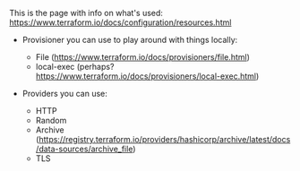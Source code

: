 
This is the page with info on what's used: https://www.terraform.io/docs/configuration/resources.html

- Provisioner you can use to play around with things locally:
    - File (https://www.terraform.io/docs/provisioners/file.html)
    - local-exec (perhaps? https://www.terraform.io/docs/provisioners/local-exec.html)

- Providers you can use:
    - HTTP
    - Random
    - Archive (https://registry.terraform.io/providers/hashicorp/archive/latest/docs/data-sources/archive_file)
    - TLS
